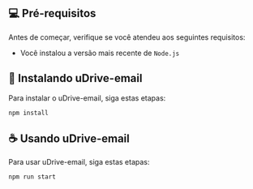 ## 💻 Pré-requisitos

Antes de começar, verifique se você atendeu aos seguintes requisitos:
* Você instalou a versão mais recente de `Node.js`

## 🚀 Instalando uDrive-email
Para instalar o uDrive-email, siga estas etapas:
```
npm install
```

## ☕ Usando uDrive-email

Para usar uDrive-email, siga estas etapas:

```
npm run start
```